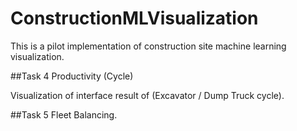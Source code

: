 # ConstructionMLVisualization
 
This is a pilot implementation of construction site machine learning visualization.

##Task 4 Productivity (Cycle)

Visualization of interface result of (Excavator / Dump Truck cycle). 

##Task 5 Fleet Balancing.
